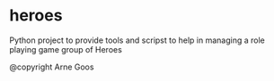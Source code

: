 # heroes
Python project to provide tools and scripst to help in managing a role playing game group of Heroes

@copyright
Arne Goos
